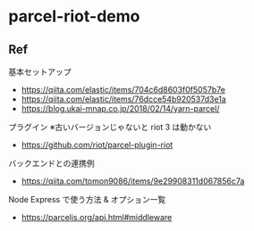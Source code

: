 # parcel-riot-demo


## Ref

基本セットアップ

- https://qiita.com/elastic/items/704c6d8603f0f5057b7e
- https://qiita.com/elastic/items/76dcce54b920537d3e1a
- https://blog.ukai-mnap.co.jp/2018/02/14/yarn-parcel/

プラグイン
※古いバージョンじゃないと riot 3 は動かない
- https://github.com/riot/parcel-plugin-riot


バックエンドとの連携例

- https://qiita.com/tomon9086/items/9e29908311d067856c7a

Node Express で使う方法 & オプション一覧

- https://parceljs.org/api.html#middleware
